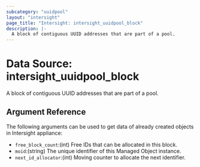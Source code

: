 ```yaml
---
subcategory: "uuidpool"
layout: "intersight"
page_title: "Intersight: intersight_uuidpool_block"
description: |-
  A block of contiguous UUID addresses that are part of a pool.
---
```


# Data Source: intersight_uuidpool_block
A block of contiguous UUID addresses that are part of a pool.
## Argument Reference
The following arguments can be used to get data of already created objects in Intersight appliance:
* `free_block_count`:(int) Free IDs that can be allocated in this block. 
* `moid`:(string) The unique identifier of this Managed Object instance. 
* `next_id_allocator`:(int) Moving counter to allocate the next identifier. 

